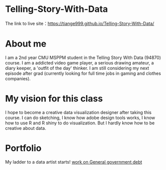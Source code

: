 # Telling-Story-With-Data
The link to live site：https://tiange999.github.io/Telling-Story-With-Data/

# About me
I am a 2nd year CMU MSPPM student in the Telling Story With Data (94870) course. I am a addicted video game player, a serious drawing amateur, a diary keeper, a 'outfit of the day' thinker. I am still considering my next episode after grad (currently looking for full time jobs in gaming and clothes companies). 

# My vision for this class
I hope to become a creative data visualization designer after taking this course. I can do sketching, I know how adobe design tools works, I know how to use R and R shiny to do visualization. But I hardly know how to be creative about data. 

# Portfolio
My ladder to a data artist starts!
[work on General government debt](/dataviz2.md)
